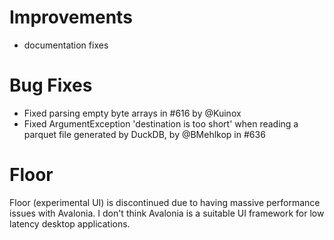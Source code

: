 # Improvements

- documentation fixes

# Bug Fixes

- Fixed parsing empty byte arrays in #616 by @Kuinox
- Fixed ArgumentException 'destination is too short' when reading a parquet file generated by DuckDB, by @BMehlkop
in #636

# Floor

Floor (experimental UI) is discontinued due to having massive performance issues with Avalonia. I don't think Avalonia is a suitable UI framework for low latency desktop applications.
